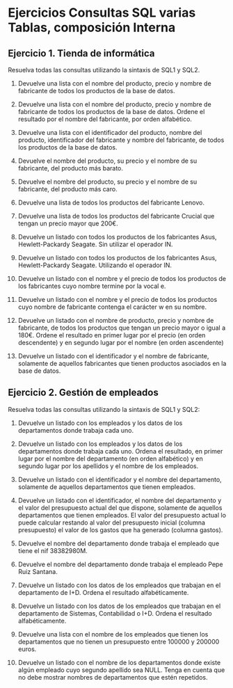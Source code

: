 # Ejercicios Consultas SQL varias Tablas, composición Interna

## Ejercicio 1. Tienda de informática

Resuelva todas las consultas utilizando la sintaxis de SQL1 y SQL2.

1. Devuelve una lista con el nombre del producto, precio y nombre de fabricante de todos los productos de la base de datos.

2. Devuelve una lista con el nombre del producto, precio y nombre de fabricante de todos los productos de la base de datos. Ordene el resultado por el nombre del fabricante, por orden alfabético.

3. Devuelve una lista con el identificador del producto, nombre del producto, identificador del fabricante y nombre del fabricante, de todos los productos de la base de datos.

4. Devuelve el nombre del producto, su precio y el nombre de su fabricante, del producto más barato.

5. Devuelve el nombre del producto, su precio y el nombre de su fabricante, del producto más caro.

6. Devuelve una lista de todos los productos del fabricante Lenovo.

7. Devuelve una lista de todos los productos del fabricante Crucial que tengan un precio mayor que 200€.

8. Devuelve un listado con todos los productos de los fabricantes Asus, Hewlett-Packardy Seagate. Sin utilizar el operador IN.

9. Devuelve un listado con todos los productos de los fabricantes Asus, Hewlett-Packardy Seagate. Utilizando el operador IN.

10. Devuelve un listado con el nombre y el precio de todos los productos de los fabricantes cuyo nombre termine por la vocal e.

11. Devuelve un listado con el nombre y el precio de todos los productos cuyo nombre de fabricante contenga el carácter w en su nombre.

12. Devuelve un listado con el nombre de producto, precio y nombre de fabricante, de todos los productos que tengan un precio mayor o igual a 180€. Ordene el resultado en primer lugar por el precio (en orden descendente) y en segundo lugar por el nombre (en orden ascendente)

13. Devuelve un listado con el identificador y el nombre de fabricante, solamente de aquellos fabricantes que tienen productos asociados en la base de datos.

## Ejercicio 2. Gestión de empleados

Resuelva todas las consultas utilizando la sintaxis de SQL1 y SQL2:

1. Devuelve un listado con los empleados y los datos de los departamentos donde trabaja cada uno.

2. Devuelve un listado con los empleados y los datos de los departamentos donde trabaja cada uno. Ordena el resultado, en primer lugar por el nombre del departamento (en orden alfabético) y en segundo lugar por los apellidos y el nombre de los empleados.

3. Devuelve un listado con el identificador y el nombre del departamento, solamente de aquellos departamentos que tienen empleados.

4. Devuelve un listado con el identificador, el nombre del departamento y el valor del presupuesto actual del que dispone, solamente de aquellos departamentos que tienen empleados. El valor del presupuesto actual lo puede calcular restando al valor del presupuesto inicial (columna presupuesto) el valor de los gastos que ha generado (columna gastos).

5. Devuelve el nombre del departamento donde trabaja el empleado que tiene el nif 38382980M.

6. Devuelve el nombre del departamento donde trabaja el empleado Pepe Ruiz Santana.

7. Devuelve un listado con los datos de los empleados que trabajan en el departamento de I+D. Ordena el resultado alfabéticamente.

8. Devuelve un listado con los datos de los empleados que trabajan en el departamento de Sistemas, Contabilidad o I+D. Ordena el resultado alfabéticamente.

9. Devuelve una lista con el nombre de los empleados que tienen los departamentos que no tienen un presupuesto entre 100000 y 200000 euros.

10. Devuelve un listado con el nombre de los departamentos donde existe algún empleado cuyo segundo apellido sea NULL. Tenga en cuenta que no debe mostrar nombres de departamentos que estén repetidos.
